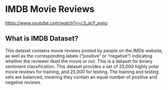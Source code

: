 # IMDB Movie Reviews
https://www.youtube.com/watch?v=c3_qcF_eyno
## What is IMDB Dataset?
This dataset contains movie reviews posted by people on the IMDb website, as well as the corresponding labels (“positive” or “negative”) indicating whether the reviewer liked the movie or not.
This is a dataset for binary sentiment classification. This dataset provides a set of 25,000 highly polar movie reviews for training, and 25,000 for testing. The training and testing sets are balanced, meaning they contain an equal number of positive and negative reviews.

